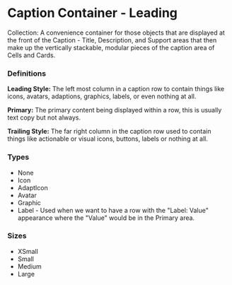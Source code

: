 # Caption Container - Leading

Collection:  A convenience container for those objects that are displayed at the front of the Caption - Title, Description, and Support areas that then make up the vertically stackable, modular pieces of the caption area of Cells and Cards.

### Definitions

**Leading Style:** The left most column in a caption row to contain things like icons, avatars, adaptions, graphics, labels, or even nothing at all.

**Primary:** The primary content being displayed within a row, this is usually text copy but not always.

**Trailing Style:** The far right column in the caption row used to contain things like actionable or visual icons, buttons, labels or nothing at all.



### Types

- None
- Icon
- AdaptIcon
- Avatar
- Graphic
- Label - Used when we want to have a row with the "Label: Value" appearance where the "Value" would be in the Primary area.

### Sizes

- XSmall
- Small
- Medium
- Large
